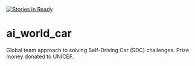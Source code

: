 [![Stories in Ready](https://badge.waffle.io/wfs/ai_world_car.png?label=ready&title=Ready)](https://waffle.io/wfs/ai_world_car)
# ai_world_car
Global team approach to solving Self-Driving Car (SDC) challenges. Prize money donated to UNICEF.
